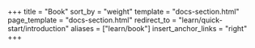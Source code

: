 +++
title = "Book"
sort_by = "weight"
template = "docs-section.html"
page_template = "docs-section.html"
redirect_to = "learn/quick-start/introduction"
aliases = ["learn/book"]
insert_anchor_links = "right"
+++